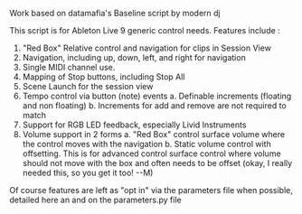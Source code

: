 Work based on datamafia's Baseline script by modern dj


This script is for Ableton Live 9 generic control needs.  Features include :

1. "Red Box" Relative control and navigation for clips in Session View
2. Navigation, including up, down, left, and right for navigation
3. Single MIDI channel use.
4. Mapping of Stop buttons, including Stop All
5. Scene Launch for the session view
6. Tempo control via button (note) events
    a. Definable increments (floating and non floating)
    b. Increments for add and remove are not required to match
7. Support for RGB LED feedback, especially Livid Instruments
8. Volume support in 2 forms
    a. "Red Box" control surface volume where the control moves with the navigation
    b. Static volume control with offsetting. This is for advanced control surface control where volume should not
    move with the box and often needs to be offset (okay, I really needed this, so you get it too! --M)

Of course features are left as "opt in" via the parameters file when possible, detailed here an and on the parameters.py file
